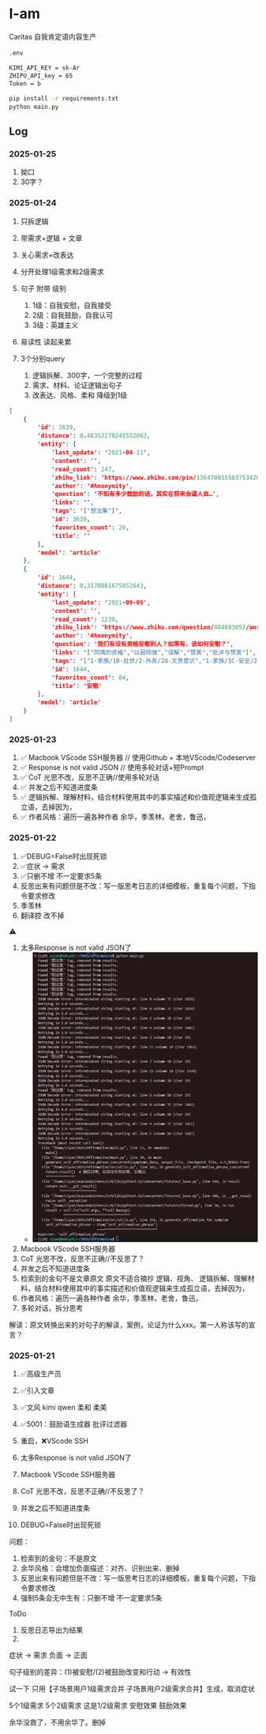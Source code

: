 # I-am
Caritas 自我肯定语内容生产

`.env`
```
KIMI_API_KEY = sk-Ar
ZHIPU_API_key = 65
Token = b
```

```bash
pip install -r requirements.txt 
python main.py
```

## Log


### 2025-01-25
1. 拗口 
2. 30字？



### 2025-01-24

1. 只拆逻辑
2. 带需求+逻辑 + 文章
3. 关心需求+改表达

4. 分开处理1级需求和2级需求

5. 句子 附带 级别
    1. 1级：自我安慰，自我接受
    2. 2级：自我鼓励，自我认可
    3. 3级：英雄主义
6. 易读性 读起来累
7. 3个分别query
    1. 逻辑拆解、300字，一个完整的过程
    2. 需求、材料、论证逻辑出句子
    3. 改表达、风格、柔和 降级到1级


```json
[
    {
        'id': 3639, 
        'distance': 0.46352270245552063, 
        'entity': {
            'last_update': '2021-04-11', 
            'content': '', 
            'read_count': 247, 
            'zhihu_link': 'https://www.zhihu.com/pin/1364700155837534208', 
            'author': '#Anonymity', 
            'question': '不知有多少鼓励的话，其实在将来会逼人自…', 
            'links': '', 
            'tags': '["想法集"]', 
            'id': 3639, 
            'favorites_count': 20, 
            'title': ''
        }, 
        'model': 'article'
    }, 
    {
        'id': 1644, 
        'distance': 0.3170081675052643, 
        'entity': {
            'last_update': '2021-09-05', 
            'content': '', 
            'read_count': 1230, 
            'zhihu_link': 'https://www.zhihu.com/question/484883057/answer/2104662616', 
            'author': '#Anonymity', 
            'question': '我们有没有资格安慰别人？如果有，该如何安慰？', 
            'links': '["同情的资格","以弱悯强","误解","赞美","批评与赞美"]', 
            'tags': '["1-家族/1B-处世/2-外务/2d-文责意识","1-家族/1C-安全/2-救助ta人","3-信仰/3A-Caritas/1-爱","1-家族/1E-两性/1-亲密关系/1a-交往准则/社交红线","1-家族/1A-内外/1-内在建设/1f-概念定义","处世"]', 
            'id': 1644, 
            'favorites_count': 84, 
            'title': '安慰'
        }, 
        'model': 'article'
    }
]

```

### 2025-01-23 
1. ✅ Macbook VScode SSH服务器 // 使用Github + 本地VScode/Codeserver
2. ✅ Response is not valid JSON // 使用多轮对话+短Prompt
3. ✅ CoT 光思不改，反思不正确//使用多轮对话
4. ✅ 并发之后不知道进度条
5. ✅ 逻辑拆解、理解材料，结合材料使用其中的事实描述和价值观逻辑来生成孤立语，去掉因为，
6. ✅ 作者风格：遍历一遍各种作者 余华，季羡林，老舍，鲁迅，



### 2025-01-22
1. ✅DEBUG=False时出现死锁
2. ✅症状 -> 需求 
3. ✅只删不增 不一定要求5条
4. 反思出来有问题但是不改：写一版思考日志的详细模板，重复每个问题，下指令要求修改
5. 季羡林
6. 翻译腔 改不掉

⚠️
1. 太多Response is not valid JSON了
    - ![alt text](./Log/image/{21EE2D5A-4CD0-4D35-8A09-D919491056EE}.png)
2. Macbook VScode SSH服务器
3. CoT 光思不改，反思不正确//不反思了？
4. 并发之后不知道进度条
5. 检索到的金句不是文章原文
原文不适合摘抄 逻辑、视角、
逻辑拆解、理解材料，结合材料使用其中的事实描述和价值观逻辑来生成孤立语，去掉因为，
6. 作者风格：遍历一遍各种作者 余华，季羡林，老舍，鲁迅，
7. 多轮对话，拆分思考

解读：原文转换出来的对句子的解读，案例，论证为什么xxx。第一人称该写的宣言？

### 2025-01-21 
1. ✅高级生产员
2. ✅引入文章
3. ✅文风 kimi qwen 柔和 柔美 
4. ✅5001：鼓励语生成器 批评过滤器
5. 重启，❌VScode SSH

1. 太多Response is not valid JSON了
2. Macbook VScode SSH服务器
3. CoT 光思不改，反思不正确//不反思了？
4. 并发之后不知道进度条
5. DEBUG=False时出现死锁

问题：
1. 检索到的金句：不是原文
2. 余华风格：会增加负面描述：对齐、识别出来、删掉
3. 反思出来有问题但是不改：写一版思考日志的详细模板，重复每个问题，下指令要求修改
4. 强制5条会无中生有：只删不增 不一定要求5条

ToDo
1. 反思日志导出为结果
2. 
症状 -> 需求 
负面 -> 正面 

句子级别的差异：(1)被安慰/(2)被鼓励改变和行动 -> 有效性

试一下 只用【子场景用户1级需求合并	子场景用户2级需求合并】生成，取消症状

5个1级需求  5个2级需求  这是1/2级需求
安慰效果    鼓励效果


余华没救了，不用余华了。删掉
